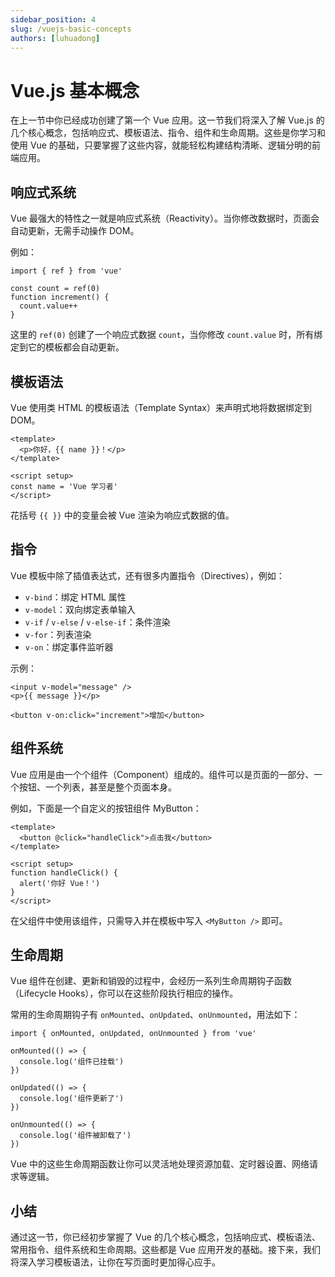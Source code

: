 ```yaml
---
sidebar_position: 4
slug: /vuejs-basic-concepts
authors: [luhuadong]
---
```


# Vue.js 基本概念

在上一节中你已经成功创建了第一个 Vue 应用。这一节我们将深入了解 Vue.js 的几个核心概念，包括响应式、模板语法、指令、组件和生命周期。这些是你学习和使用 Vue 的基础，只要掌握了这些内容，就能轻松构建结构清晰、逻辑分明的前端应用。



## 响应式系统

Vue 最强大的特性之一就是响应式系统（Reactivity）。当你修改数据时，页面会自动更新，无需手动操作 DOM。

例如：

```tsx showLineNumbers
import { ref } from 'vue'

const count = ref(0)
function increment() {
  count.value++
}
```

这里的 `ref(0)` 创建了一个响应式数据 `count`，当你修改 `count.value` 时，所有绑定到它的模板都会自动更新。



## 模板语法

Vue 使用类 HTML 的模板语法（Template Syntax）来声明式地将数据绑定到 DOM。

```tsx showLineNumbers
<template>
  <p>你好，{{ name }}！</p>
</template>

<script setup>
const name = 'Vue 学习者'
</script>
```

花括号 `{{ }}` 中的变量会被 Vue 渲染为响应式数据的值。



## 指令

Vue 模板中除了插值表达式，还有很多内置指令（Directives），例如：

- `v-bind`：绑定 HTML 属性
- `v-model`：双向绑定表单输入
- `v-if` / `v-else` / `v-else-if`：条件渲染
- `v-for`：列表渲染
- `v-on`：绑定事件监听器

示例：

```tsx showLineNumbers
<input v-model="message" />
<p>{{ message }}</p>

<button v-on:click="increment">增加</button>
```



## 组件系统

Vue 应用是由一个个组件（Component）组成的。组件可以是页面的一部分、一个按钮、一个列表，甚至是整个页面本身。

例如，下面是一个自定义的按钮组件 MyButton：

```tsx showLineNumbers title="MyButton.vue"
<template>
  <button @click="handleClick">点击我</button>
</template>

<script setup>
function handleClick() {
  alert('你好 Vue！')
}
</script>
```

在父组件中使用该组件，只需导入并在模板中写入 `<MyButton />` 即可。



## 生命周期

Vue 组件在创建、更新和销毁的过程中，会经历一系列生命周期钩子函数（Lifecycle Hooks），你可以在这些阶段执行相应的操作。

常用的生命周期钩子有 `onMounted`、`onUpdated`、`onUnmounted`，用法如下：

```tsx showLineNumbers
import { onMounted, onUpdated, onUnmounted } from 'vue'

onMounted(() => {
  console.log('组件已挂载')
})

onUpdated(() => {
  console.log('组件更新了')
})

onUnmounted(() => {
  console.log('组件被卸载了')
})
```

Vue 中的这些生命周期函数让你可以灵活地处理资源加载、定时器设置、网络请求等逻辑。



## 小结

通过这一节，你已经初步掌握了 Vue 的几个核心概念，包括响应式、模板语法、常用指令、组件系统和生命周期。这些都是 Vue 应用开发的基础。接下来，我们将深入学习模板语法，让你在写页面时更加得心应手。
